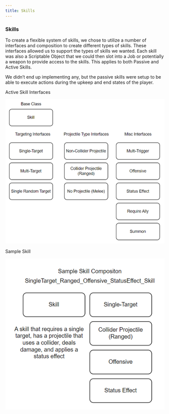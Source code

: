 ```yaml
---
title: Skills
---
```

### Skills

To create a flexible system of skills, we chose to utilize a number of interfaces and composition to create different types of skills. These interfaces allowed us to support the types of skills we wanted. Each skill was also a Scriptable Object that we could then slot into a Job or potentially a weapon to provide access to the skills. This applies to both Passive and Active Skills. 

We didn’t end up implementing any, but the passive skills were setup to be able to execute actions during the upkeep and end states of the player.

Active Skill Interfaces

![Active Skills](/assets/images/active-skills-interfaces.png)

Sample Skill

![Sample Skill](/assets/images/sample-skill.png)